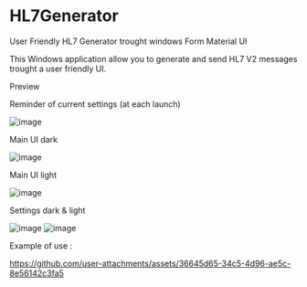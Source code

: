 # HL7Generator
User Friendly HL7 Generator trought windows Form Material UI

This Windows application allow you to generate and send HL7 V2 messages trought a user friendly UI.


Preview

Reminder of current settings (at each launch)

![image](https://github.com/user-attachments/assets/a821589c-83d2-47ac-8978-204ce1b59c2f)

Main UI dark

![image](https://github.com/user-attachments/assets/67f240f7-6420-48e3-b6bc-7e5e5373e9a6) 

Main UI light

![image](https://github.com/user-attachments/assets/3b185d78-14e1-4f47-b242-451969323de6)

Settings dark & light

![image](https://github.com/user-attachments/assets/233bec1c-523d-486b-97d2-607b3335c3e0)
![image](https://github.com/user-attachments/assets/0c154061-a07d-4cae-bae8-5eb635421562)


Example of use : 


https://github.com/user-attachments/assets/36645d65-34c5-4d96-ae5c-8e56142c3fa5



